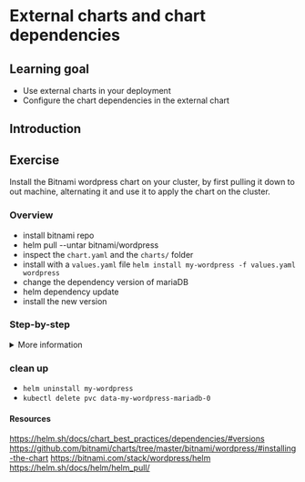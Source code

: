 # External charts and chart dependencies

## Learning goal

- Use external charts in your deployment
- Configure the chart dependencies in the external chart

## Introduction

## Exercise

Install the Bitnami wordpress chart on your cluster, by first pulling it down to out machine, alternating it and use it to apply the chart on the cluster.

### Overview

- install bitnami repo
- helm pull --untar bitnami/wordpress
- inspect the `chart.yaml` and the `charts/` folder
- install with a `values.yaml` file `helm install my-wordpress -f values.yaml wordpress`
- change the dependency version of mariaDB
- helm dependency update
- install the new version

### Step-by-step

<details>
      <summary>More information</summary>

**Install Bitnami Helm repo**

To install the Bitnami Helm Repo and update Helm's
local list of Charts, run:

- `helm repo add bitnami https://charts.bitnami.com/bitnami`
- `helm repo update`

**Pull down the wordpress chart**

We are going to look into the wordpress chart before applying it. 

- navigate to the `external-charts` folder with your terminal.
- pull down the chart from bitnami: `helm pull --untar bitnami/wordpress`

- your folder should now look something like the following:

```sh
.
├── values.yaml
└── wordpress
    ├── Chart.lock
    ├── Chart.yaml
    ├── README.md
    ├── charts
    ├── ci
    ├── templates
    ├── values.schema.json
    └── values.yaml
```

- Open `external-charts/wordpress/values.yaml` to see all the possible values that is configurable.

**inspect the `chart.yaml` and the `charts/` folder**

- Look at the `external-charts/wordpress/Chart.yaml` file to see the three dependencies that wordpress depends on; MariaDB, Memcached, and Common.
- Look in the `external-charts/wordpress/charts` folder to see the three dependencies also getting pulled down

**Install the chart**

- set your own username and password in our pre-made values file in `external-charts/values.yaml`
- install the chart in your cluster: `helm install my-wordpress wordpress -f values.yaml`
- inspect that all pods comes online: `kubectl get pods,deployments`
- try to access the wordpress site with the new external loadbalancer ip: `kubectl get svc`

**change the dependency version of mariaDB**
**helm dependency update**
**install the new one**

</details>

### clean up

- `helm uninstall my-wordpress`
- `kubectl delete pvc data-my-wordpress-mariadb-0`

#### Resources

https://helm.sh/docs/chart_best_practices/dependencies/#versions
https://github.com/bitnami/charts/tree/master/bitnami/wordpress/#installing-the-chart
https://bitnami.com/stack/wordpress/helm
https://helm.sh/docs/helm/helm_pull/